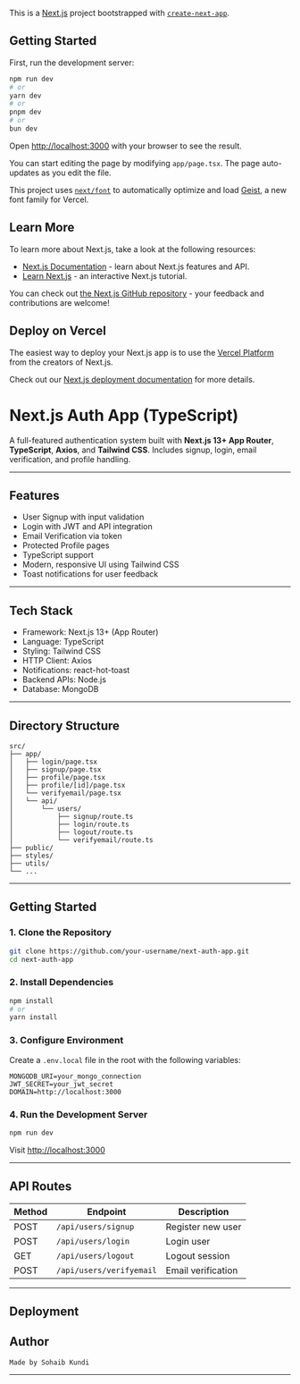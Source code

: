 This is a [Next.js](https://nextjs.org) project bootstrapped with [`create-next-app`](https://nextjs.org/docs/app/api-reference/cli/create-next-app).

## Getting Started

First, run the development server:

```bash
npm run dev
# or
yarn dev
# or
pnpm dev
# or
bun dev
```

Open [http://localhost:3000](http://localhost:3000) with your browser to see the result.

You can start editing the page by modifying `app/page.tsx`. The page auto-updates as you edit the file.

This project uses [`next/font`](https://nextjs.org/docs/app/building-your-application/optimizing/fonts) to automatically optimize and load [Geist](https://vercel.com/font), a new font family for Vercel.

## Learn More

To learn more about Next.js, take a look at the following resources:

- [Next.js Documentation](https://nextjs.org/docs) - learn about Next.js features and API.
- [Learn Next.js](https://nextjs.org/learn) - an interactive Next.js tutorial.

You can check out [the Next.js GitHub repository](https://github.com/vercel/next.js) - your feedback and contributions are welcome!

## Deploy on Vercel

The easiest way to deploy your Next.js app is to use the [Vercel Platform](https://vercel.com/new?utm_medium=default-template&filter=next.js&utm_source=create-next-app&utm_campaign=create-next-app-readme) from the creators of Next.js.

Check out our [Next.js deployment documentation](https://nextjs.org/docs/app/building-your-application/deploying) for more details.
# Next.js Auth App (TypeScript)

<!-- [![Deployment](https://img.shields.io/badge/deployed-live-green)](https://next-auth-app.vercel.app) -->

A full-featured authentication system built with **Next.js 13+ App Router**, **TypeScript**, **Axios**, and **Tailwind CSS**. Includes signup, login, email verification, and profile handling.

---

## Features

- User Signup with input validation
- Login with JWT and API integration
- Email Verification via token
- Protected Profile pages
- TypeScript support
- Modern, responsive UI using Tailwind CSS
- Toast notifications for user feedback

---

## Tech Stack

- Framework: Next.js 13+ (App Router)
- Language: TypeScript
- Styling: Tailwind CSS
- HTTP Client: Axios
- Notifications: react-hot-toast
- Backend APIs: Node.js 
- Database: MongoDB 

---

## Directory Structure

```
src/
├── app/
│   ├── login/page.tsx
│   ├── signup/page.tsx
│   ├── profile/page.tsx
│   ├── profile/[id]/page.tsx
│   └── verifyemail/page.tsx
│   └── api/
│       └── users/
│           ├── signup/route.ts
│           ├── login/route.ts
│           ├── logout/route.ts
│           └── verifyemail/route.ts
├── public/
├── styles/
├── utils/
└── ...
```

---

## Getting Started

### 1. Clone the Repository

```bash
git clone https://github.com/your-username/next-auth-app.git
cd next-auth-app
```

### 2. Install Dependencies

```bash
npm install
# or
yarn install
```

### 3. Configure Environment

Create a `.env.local` file in the root with the following variables:

```env
MONGODB_URI=your_mongo_connection
JWT_SECRET=your_jwt_secret
DOMAIN=http://localhost:3000
```

### 4. Run the Development Server

```bash
npm run dev
```

Visit [http://localhost:3000](http://localhost:3000)

---

## API Routes

| Method | Endpoint               | Description             |
|--------|------------------------|-------------------------|
| POST   | `/api/users/signup`    | Register new user       |
| POST   | `/api/users/login`     | Login user              |
| GET    | `/api/users/logout`    | Logout session          |
| POST   | `/api/users/verifyemail` | Email verification     |

---

## Deployment

<!-- The project is deployed on **Vercel**:  
[https://next-auth-app.vercel.app](https://next-auth-app.vercel.app) -->



## Author

```
Made by Sohaib Kundi
```

---
